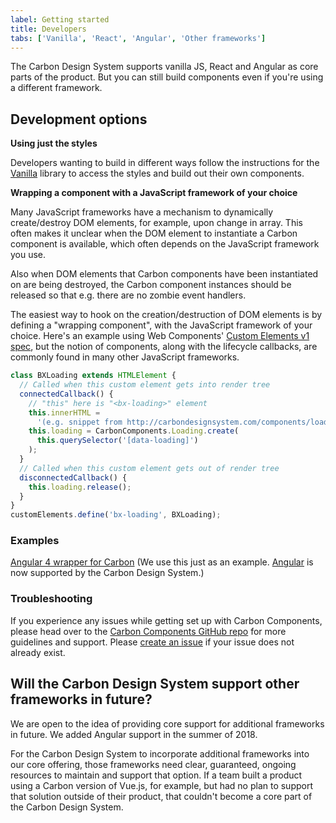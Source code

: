 ```yaml
---
label: Getting started
title: Developers
tabs: ['Vanilla', 'React', 'Angular', 'Other frameworks']
---
```


<page-intro>The Carbon Design System supports vanilla JS, React and Angular as core parts of the product. But you can still build components even if you're using a different framework.</page-intro>

## Development options

**Using just the styles**

Developers wanting to build in different ways follow the instructions for the [Vanilla](/getting-started/developers/vanilla) library to access the styles and build out their own components.

**Wrapping a component with a JavaScript framework of your choice**

Many JavaScript frameworks have a mechanism to dynamically create/destroy DOM elements, for example, upon change in array.
This often makes it unclear when the DOM element to instantiate a Carbon component is available, which often depends on the JavaScript framework you use.

Also when DOM elements that Carbon components have been instantiated on are being destroyed, the Carbon component instances should be released so that e.g. there are no zombie event handlers.

The easiest way to hook on the creation/destruction of DOM elements is by defining a "wrapping component", with the JavaScript framework of your choice. Here's an example using Web Components' [Custom Elements v1 spec](https://developer.mozilla.org/en-US/docs/Web/Web_Components/Custom_Elements), but the notion of components, along with the lifecycle callbacks, are commonly found in many other JavaScript frameworks.

```javascript
class BXLoading extends HTMLElement {
  // Called when this custom element gets into render tree
  connectedCallback() {
    // "this" here is "<bx-loading>" element
    this.innerHTML =
      '(e.g. snippet from http://carbondesignsystem.com/components/loading/code)';
    this.loading = CarbonComponents.Loading.create(
      this.querySelector('[data-loading]')
    );
  }
  // Called when this custom element gets out of render tree
  disconnectedCallback() {
    this.loading.release();
  }
}
customElements.define('bx-loading', BXLoading);
```

### Examples

[Angular 4 wrapper for Carbon](https://codepen.io/asudoh/pen/VryJBO?editors=1010) (We use this just as an example. [Angular](https://github.com/ibm/carbon-components-angular) is now supported by the Carbon Design System.)

### Troubleshooting

If you experience any issues while getting set up with Carbon Components, please head over to the [Carbon Components GitHub repo](https://github.com/ibm/carbon-components) for more guidelines and support. Please [create an issue](https://github.com/ibm/carbon-components/issues) if your issue does not already exist.

## Will the Carbon Design System support other frameworks in future?

We are open to the idea of providing core support for additional frameworks in future. We added Angular support in the summer of 2018.

For the Carbon Design System to incorporate additional frameworks into our core offering, those frameworks need clear, guaranteed, ongoing resources to maintain and support that option. If a team built a product using a Carbon version of Vue.js, for example, but had no plan to support that solution outside of their product, that couldn't become a core part of the Carbon Design System.
